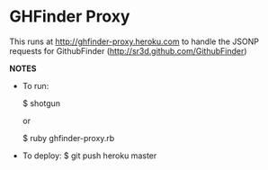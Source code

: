 # GHFinder Proxy

This runs at http://ghfinder-proxy.heroku.com to handle the JSONP requests for GithubFinder (http://sr3d.github.com/GithubFinder)

**NOTES**

* To run:  

    $ shotgun  
    
  or
  
    $ ruby ghfinder-proxy.rb 
    
* To deploy:  $ git push heroku master
